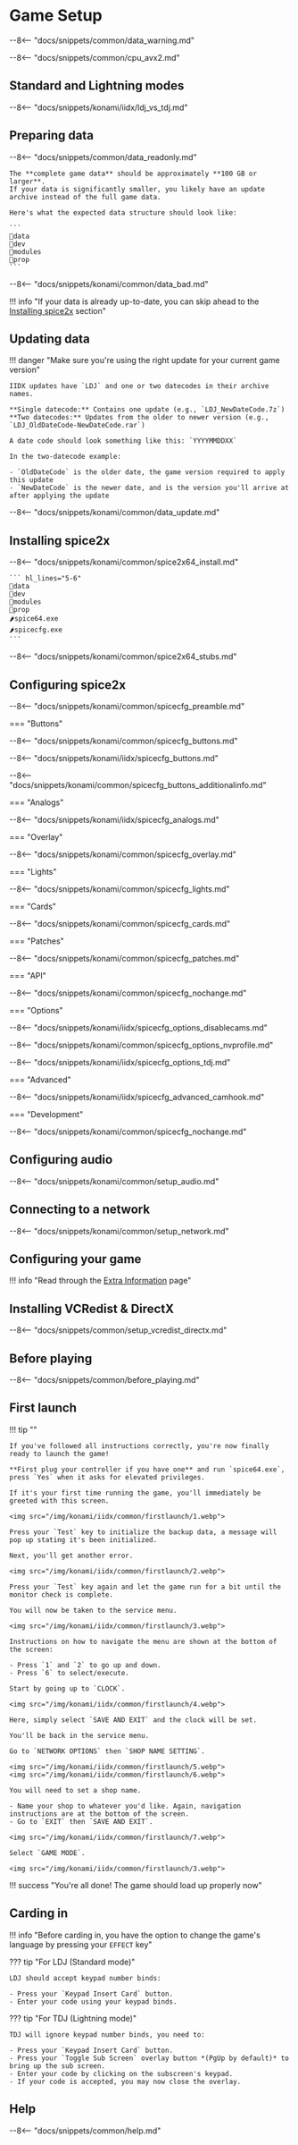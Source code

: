 # Game Setup

--8<-- "docs/snippets/common/data_warning.md"

--8<-- "docs/snippets/common/cpu_avx2.md"

## Standard and Lightning modes

--8<-- "docs/snippets/konami/iidx/ldj_vs_tdj.md"

## Preparing data

--8<-- "docs/snippets/common/data_readonly.md"

    The **complete game data** should be approximately **100 GB or larger**.  
    If your data is significantly smaller, you likely have an update archive instead of the full game data.

    Here's what the expected data structure should look like: 

    ```
    📂data
    📂dev
    📂modules
    📂prop
    ```

--8<-- "docs/snippets/konami/common/data_bad.md"

!!! info "If your data is already up-to-date, you can skip ahead to the [Installing spice2x](#installing-spice2x) section"

## Updating data

!!! danger "Make sure you're using the right update for your current game version"

    IIDX updates have `LDJ` and one or two datecodes in their archive names.

    **Single datecode:** Contains one update (e.g., `LDJ_NewDateCode.7z`)  
    **Two datecodes:** Updates from the older to newer version (e.g., `LDJ_OldDateCode-NewDateCode.rar`)

    A date code should look something like this: `YYYYMMDDXX`

    In the two-datecode example:

    - `OldDateCode` is the older date, the game version required to apply this update
    - `NewDateCode` is the newer date, and is the version you'll arrive at after applying the update

--8<-- "docs/snippets/konami/common/data_update.md"

## Installing spice2x

--8<-- "docs/snippets/konami/common/spice2x64_install.md"

    ``` hl_lines="5-6"
    📂data
    📂dev
    📂modules
    📂prop
    🌶️spice64.exe
    🌶️spicecfg.exe
    ```

--8<-- "docs/snippets/konami/common/spice2x64_stubs.md"

## Configuring spice2x

--8<-- "docs/snippets/konami/common/spicecfg_preamble.md"

=== "Buttons"

--8<-- "docs/snippets/konami/common/spicecfg_buttons.md"

--8<-- "docs/snippets/konami/iidx/spicecfg_buttons.md"
  
--8<-- "docs/snippets/konami/common/spicecfg_buttons_additionalinfo.md"

=== "Analogs"

--8<-- "docs/snippets/konami/iidx/spicecfg_analogs.md"

=== "Overlay"

--8<-- "docs/snippets/konami/common/spicecfg_overlay.md"

=== "Lights"

--8<-- "docs/snippets/konami/common/spicecfg_lights.md"

=== "Cards"

--8<-- "docs/snippets/konami/common/spicecfg_cards.md"

=== "Patches"

--8<-- "docs/snippets/konami/common/spicecfg_patches.md"

=== "API"

--8<-- "docs/snippets/konami/common/spicecfg_nochange.md"

=== "Options"

--8<-- "docs/snippets/konami/iidx/spicecfg_options_disablecams.md"

--8<-- "docs/snippets/konami/common/spicecfg_options_nvprofile.md"

--8<-- "docs/snippets/konami/iidx/spicecfg_options_tdj.md"

=== "Advanced"

--8<-- "docs/snippets/konami/iidx/spicecfg_advanced_camhook.md"

=== "Development"

--8<-- "docs/snippets/konami/common/spicecfg_nochange.md"

## Configuring audio

--8<-- "docs/snippets/konami/common/setup_audio.md"

## Connecting to a network

--8<-- "docs/snippets/konami/common/setup_network.md"

## Configuring your game

!!! info "Read through the [Extra Information](extras.md) page"

## Installing VCRedist & DirectX

--8<-- "docs/snippets/common/setup_vcredist_directx.md"

## Before playing

--8<-- "docs/snippets/common/before_playing.md"

## First launch

!!! tip ""

    If you've followed all instructions correctly, you're now finally ready to launch the game!

    **First plug your controller if you have one** and run `spice64.exe`, press `Yes` when it asks for elevated privileges.

    If it's your first time running the game, you'll immediately be greeted with this screen.

    <img src="/img/konami/iidx/common/firstlaunch/1.webp">

    Press your `Test` key to initialize the backup data, a message will pop up stating it's been initialized.

    Next, you'll get another error.

    <img src="/img/konami/iidx/common/firstlaunch/2.webp">

    Press your `Test` key again and let the game run for a bit until the monitor check is complete.

    You will now be taken to the service menu.

    <img src="/img/konami/iidx/common/firstlaunch/3.webp">

    Instructions on how to navigate the menu are shown at the bottom of the screen:

    - Press `1` and `2` to go up and down.
    - Press `6` to select/execute.
  
    Start by going up to `CLOCK`.

    <img src="/img/konami/iidx/common/firstlaunch/4.webp">

    Here, simply select `SAVE AND EXIT` and the clock will be set.

    You'll be back in the service menu.

    Go to `NETWORK OPTIONS` then `SHOP NAME SETTING`.

    <img src="/img/konami/iidx/common/firstlaunch/5.webp">
    <img src="/img/konami/iidx/common/firstlaunch/6.webp">

    You will need to set a shop name.
    
    - Name your shop to whatever you'd like. Again, navigation instructions are at the bottom of the screen.
    - Go to `EXIT` then `SAVE AND EXIT`.

    <img src="/img/konami/iidx/common/firstlaunch/7.webp">

    Select `GAME MODE`.

    <img src="/img/konami/iidx/common/firstlaunch/3.webp">
    
!!! success "You're all done! The game should load up properly now"

## Carding in

!!! info "Before carding in, you have the option to change the game's language by pressing your `EFFECT` key"

??? tip "For LDJ (Standard mode)"

    LDJ should accept keypad number binds:

    - Press your `Keypad Insert Card` button.
    - Enter your code using your keypad binds.

??? tip "For TDJ (Lightning mode)"

    TDJ will ignore keypad number binds, you need to:

    - Press your `Keypad Insert Card` button.
    - Press your `Toggle Sub Screen` overlay button *(PgUp by default)* to bring up the sub screen.
    - Enter your code by clicking on the subscreen's keypad.
    - If your code is accepted, you may now close the overlay.

## Help

--8<-- "docs/snippets/common/help.md"